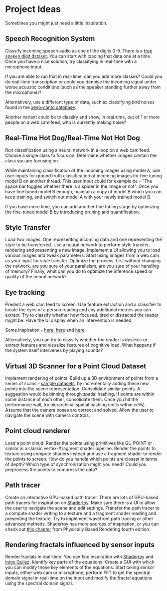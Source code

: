 # Project Ideas
Sometimes you might just need a little inspiration.

## Speech Recognition System
Classify incoming speech audio as one of the digits 0-9.
There is a [free spoken digit dataset][1]. You can start with loading
that data one at a time. Once you have a nice solution, try classifying
in real-time with a microphone input.

If you are able to run that in real-time, can you add more classes?
Could you do real-time transcription or could you denoise the incoming
signal under worse acoustic conditions
(such as the speaker standing further away from the microphone)?

Alternatively, use a different type of data, such as classifying bird noises found in the
[xeno-canto database][8].

Another variant could be to classify and show, in real-time, out of 1 or more people on a web cam
feed, who is currently making noise?

## Real-Time Hot Dog/Real-Time Not Hot Dog
Run classification using a neural network in a loop on a web cam feed.
Choose a single class to focus on. Determine whether images contain the class you are focusing on.

While maintaining classification of the incoming images using model A, use user inputs for
ground truth classification of incoming images for fine tuning model B on another thread.
This user input could for example be -
"The space bar toggles whether there is a spider in the image or not".
Once you have fine tuned model B enough, maintain a copy of model B which you can keep training,
and switch out model A with your newly trained model B.

If you have more time, you can add another fine tuning stage by optimizing the fine-tuned model B
by introducing pruning and quantification.

## Style Transfer
Load two images. One representing incoming data and one representing the style to be transferred.
Use a neural network to perform style transfer, rendering and presenting a new image.
Implement a UI allowing you to load various images and tweak parameters.
Start using images from a web cam as your input for style transfer.
Optimize the process, first without changing the network, are you sure of your paralleism,
are you sure of your handling of memory?
Finally, what can you do to optimize the inference speed or quality of the neural network?

## Eye tracking
Present a web cam feed to screen.
Use feature extraction and a classifier to locate the eyes of a person reading and any additional
metrics you can extract.
Try to classify whether how focused, tired or distracted the reader might be.
Have the UI display when an intervention is needed.

Some inspiration - [here][5], [here][6] and [here][7].

Alternatively, you can try to classify whether the reader is dyslexic or extract features and
visualize features of cognitive load. What happens if the system itself intervenes by playing sounds?

## Virtual 3D Scanner for a Point Cloud Dataset
Implement rendering of points.
Build up a 3D environment of points from a series of scans - [sample datasets][0], by
incrementally adding these new points into the scene representation.
Consolidate similar points. A suggestion would be binning through spatial hashing. If
points are within some distance of each other, consolidate them. Once you hit the
performance wall, try hierarchical spatial hashing (cells within cells).
Assume that the camera poses are correct and solved.
Allow the user to navigate the scene with camera controls.

## Point cloud renderer
Load a point cloud.
Render the points using primitives like GL_POINT or similar in a classic vertex-/fragment shader
pipeline.
Render the points to texture using compute shaders instead and use a fragment shader to render
the points to screen. How do you handle which points are closest in terms of depth? Which
type of synchronization might you need?
Could you preprocess the points to compress the data?

## Path tracer
Create an interactive GPU-based path tracer.
There are lots of GPU-based path tracers for inspiration on [Shadertoy][2].
Make sure there is a UI to allow the user to navigate the scene and edit settings.
Transfer the path tracer to a compute shader writing to a texture and a fragment shader reading and
presenting the texture. Try to implement wavefront path tracing or other advanced methods. Shadertoy
has more sources of inspiration, or you can check out [this chapter][3] from
Physically Based Rendering fourth edition.

## Rendering fractals influenced by sensor inputs
Render fractals in real-time. You can find inspiration with [Shadertoy][2] and [Inigo Quilez][4].
Identify key parts of the equations.
Create a GUI with which you can modify those key elements of the equations.
Start taking sensor inputs, either web cam or microphone, perform FFT to get the spectral
domain signal in real-time on the input and modify the fractal equations using the
spectral domain signal.

[0]: https://www.thinkautonomous.ai/blog/lidar-datasets/
[1]: https://github.com/Jakobovski/free-spoken-digit-dataset
[2]: https://www.shadertoy.com/
[3]: https://pbr-book.org/4ed/Wavefront_Rendering_on_GPUs
[4]: https://iquilezles.org/articles/
[5]: https://www.hci.uni-tuebingen.de/chair/team/wolfgang-fuhl
[6]: https://arxiv.org/abs/2201.06799
[7]: https://github.com/tmalsburg/saccades
[8]: https://xeno-canto.org/
